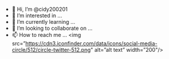 - 👋 Hi, I’m @cidy200201
- 👀 I’m interested in ...
- 🌱 I’m currently learning ...
- 💞️ I’m looking to collaborate on ...
- 📫 How to reach me ...
 <img src=”https://cdn3.iconfinder.com/data/icons/social-media-circle/512/circle-twitter-512.png" alt=”alt text” width=”200"/>

<!---
cidy200201/cidy200201 is a ✨ special ✨ repository because its `README.md` (this file) appears on your GitHub profile.
You can click the Preview link to take a look at your changes.
--->
